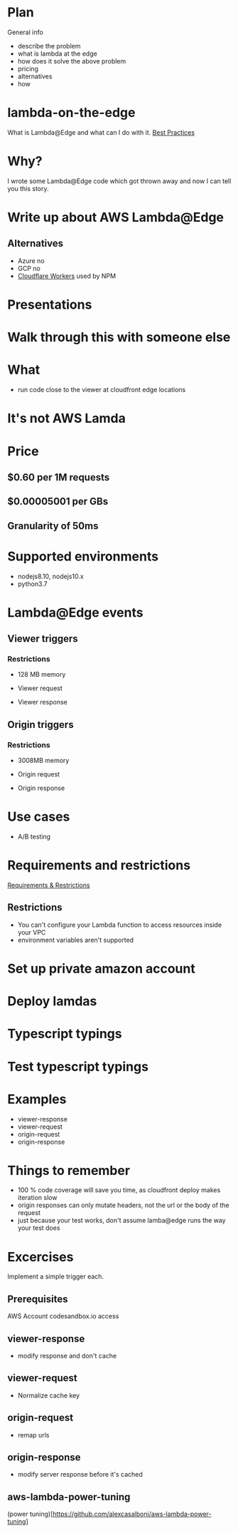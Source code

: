 # Plan
General info
- describe the problem
- what is lambda at the edge
- how does it solve the above problem
- pricing
- alternatives
- how


# lambda-on-the-edge
What is Lambda@Edge and what can I do with it. [Best Practices](https://aws.amazon.com/blogs/networking-and-content-delivery/lambdaedge-design-best-practices/)

# Why?
I wrote some Lambda@Edge code which got thrown away and now I can tell you this story.

# Write up about AWS Lambda@Edge

## Alternatives
- Azure no
- GCP no
- [Cloudflare Workers](https://www.cloudflare.com/products/cloudflare-workers/) used by NPM

# Presentations

# Walk through this with someone else

# What
- run code close to the viewer at cloudfront edge locations

# It's not AWS Lamda

# Price
## $0.60 per 1M requests
## $0.00005001 per GBs
## Granularity of 50ms

# Supported environments
- nodejs8.10, nodejs10.x
- python3.7

# Lambda@Edge events
## Viewer triggers
### Restrictions
- 128 MB memory

- Viewer request
- Viewer response

## Origin triggers
### Restrictions
- 3008MB memory

- Origin request
- Origin response


# Use cases
- A/B testing

# Requirements and restrictions
[Requirements & Restrictions](https://docs.aws.amazon.com/AmazonCloudFront/latest/DeveloperGuide/lambda-requirements-limits.html#lambda-blacklisted-headers)

## Restrictions
- You can't configure your Lambda function to access resources inside your VPC
- environment variables aren't supported



# Set up private amazon account

# Deploy lamdas

# Typescript typings

# Test typescript typings

# Examples
- viewer-response
- viewer-request
- origin-request
- origin-response


# Things to remember
- 100 % code coverage will save you time, as cloudfront deploy makes iteration slow
- origin responses can only mutate headers, not the url or the body of the request
- just because your test works, don't assume lamba@edge runs the way your test does

# Excercises
Implement a simple trigger each.

## Prerequisites
AWS Account
codesandbox.io access

## viewer-response
- modify response and don't cache

## viewer-request
- Normalize cache key

## origin-request
- remap urls

## origin-response
- modify server response before it's cached


## aws-lambda-power-tuning
(power tuning)[https://github.com/alexcasalboni/aws-lambda-power-tuning]